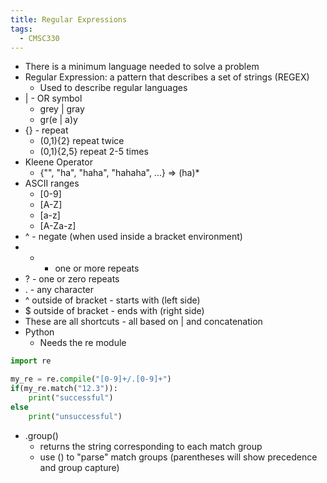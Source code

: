 ```yaml
---
title: Regular Expressions
tags:
  - CMSC330
---
```

- There is a minimum language needed to solve a problem
- Regular Expression: a pattern that describes a set of strings (REGEX)
	- Used to describe regular languages
- | - OR symbol
	- grey | gray
	- gr(e | a)y
- {} - repeat
	- (0,1){2} repeat twice
	- (0,1){2,5} repeat 2-5 times
- Kleene Operator
	- {"", "ha", "haha", "hahaha", ...} => (ha)*
- ASCII ranges
	- [0-9]
	- [A-Z]
	- [a-z]
	- [A-Za-z]
- ^ - negate (when used inside a bracket environment)
- + - one or more repeats
- ? - one or zero repeats
- . - any character
- ^ outside of bracket - starts with (left side)
- $ outside of bracket - ends with (right side)
- These are all shortcuts - all based on | and concatenation
- Python
	- Needs the re module
```Python
import re

my_re = re.compile("[0-9]+/.[0-9]+")
if(my_re.match("12.3")):
	print("successful")
else
	print("unsuccessful")
```
- .group()
	- returns the string corresponding to each match group
	- use () to "parse" match groups (parentheses will show precedence and group capture)
